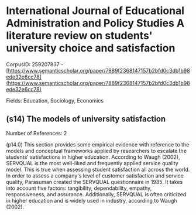 # International Journal of Educational Administration and Policy Studies A literature review on students' university choice and satisfaction

CorpusID: 259207837 - [https://www.semanticscholar.org/paper/7889f2368147157b2bfd0c3db1b98ede32e6cc78](https://www.semanticscholar.org/paper/7889f2368147157b2bfd0c3db1b98ede32e6cc78)

Fields: Education, Sociology, Economics

## (s14) The models of university satisfaction
Number of References: 2

(p14.0) This section provides some empirical evidence with reference to the models and conceptual frameworks applied by researchers to escalate the students' satisfactions in higher education. According to Waugh (2002), SERVQUAL is the most well-liked and frequently applied service quality model. This is true when assessing student satisfaction all across the world. In order to assess a company's level of customer satisfaction and service quality, Parasuman created the SERVQUAL questionnaire in 1985. It takes into account five factors: tangibility, dependability, empathy, responsiveness, and assurance. Additionally, SERVQUAL is often criticized in higher education and is widely used in industry, according to Waugh (2002).
